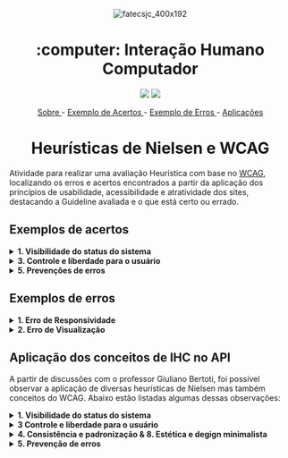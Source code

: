 <div align="center">
  
![fatecsjc_400x192](https://user-images.githubusercontent.com/71477357/161321048-dc637b2e-0314-4e07-b2f9-8cda9f653356.png)

<h1 align="center"> :computer: Interação Humano Computador </h1>
<p align="center">
  
<img src="http://img.shields.io/static/v1?label=STATUS&message=EM%20DESENVOLVIMENTO&color=GREEN&style=flat"/>
<img src="https://img.shields.io/badge/ÚLTIMA%20MODIFICAÇÃO-NOVEMBRO%20DE%202022-brightgreen&style=flat"/>

<p align ="center">
    <a href="#home"> Sobre </a> -
    <a href="#acertos"> Exemplo de Acertos </a> -
    <a href="#erros"> Exemplo de Erros </a> -
    <a href="#aplicacoes"> Aplicações </a>
  
</div>

<span id = "home">

<h1 align="center"> Heurísticas de Nielsen e WCAG </h1>

Atividade para realizar uma avaliação Heurística com base no [WCAG](https://www.w3.org/WAI/WCAG21/quickref/), localizando os erros e acertos encontrados a partir da aplicação dos princípios de usabilidade, acessibilidade e atratividade dos sites, destacando a Guideline avaliada e o que está certo ou errado.

  
<span id = "acertos">

## Exemplos de acertos

<details>
<summary><b>1. Visibilidade do status do sistema</b></summary>
<br>
 O sistema deve mostrar o que está acontecendo em tempo real pro usuário, um exemplo disso é a interface das playlists Youtube, que ficam ao lado direito do vídeo, mostrando qual vídeo da lista estamos assistindo, qual os próximos e quais já foram assistidos

![visibilidade](https://user-images.githubusercontent.com/71477357/204688242-2ac2925a-d755-4494-8715-6424d343bb46.JPG)

</details>

<details>
<summary><b>3. Controle e liberdade para o usuário</b></summary>
    <br>
    O sistema deve permitir que o usuário tenha liberdade para realizar ações que ele deseja, mas em caso de acionar alguma ação por engano, deve haver um modo de desfazer (sair de uma janela indesejada ou retornar a um ponto anterior). Um exemplo é a ação de “desfazer” do Google quando a ação é exclusão de um e-mail.

<div align="center">
    <img alt="174390768-69c3d030-04cb-4148-a292-b4146723795d" src="https://user-images.githubusercontent.com/71477357/204778639-9836f10b-d964-4707-a9d1-8ef331aba57d.png"
<div>

<div align="left">
</details>  
  
<details>
<summary><b>5. Prevenções de erros</b></summary>
    <br>
    Melhor que deixar o usuário resolver um erro é evitar que ele cometa erros, um exemplo disso é a busca do Google, que enquanto estamos digitando na barra de pesquisa ele apresenta algumas sugestões mas também corrigindo erros de ortografia caso tenhamos pesquisado algo errado.
  
<div>
  
<div align="center">

  ### Realizando uma busca no Google
  
![Interação](https://user-images.githubusercontent.com/71477357/204780210-6749f688-f32d-4c8e-9c7c-3c9a0c4db1fc.PNG) 
  
  ### Resultado da busca com erro de ortografia
  
![Interação2](https://user-images.githubusercontent.com/71477357/204785203-d9e58b47-15eb-4a90-8fb1-5f0d9e16499e.PNG)
<div>

<div align="left">


</details>
  
<span id = "erros">
  
## Exemplos de erros

<details>  
<summary><b>1. Erro de Responsividade</b></summary>

> Desktop:
>
> <img heigh="800px" width="1000px" src ="https://github.com/drisabelles/bertoti/blob/main/IHC/images/WCAG-D3.png">
>
>
> Mobile:
>
> <img heigh="400px" width="400px" src ="https://github.com/drisabelles/bertoti/blob/main/IHC/images/WCAG-D4.png">
>
> Página que não tem adaptação alguma para outros dispostivos se não o desktop.  
</details>

<details>  
<summary><b>2. Erro de Visualização</b></summary>

>
> <img heigh="800px" width="1000px" src ="https://user-images.githubusercontent.com/71477357/204783971-2d4bd0c5-f475-43e5-92b1-7ae80fb6abb1.png">
>
>pode causar confusão ao usuário por não facilitar a identificação de sua localização no site nem as ações permitidas claramente; não é minimalista, pelo contrário, utiliza exageradamente de informações e elementos na tela, causando cansaço mental ao interagir com o site e não estabelecendo harmonia visual; não há a presença de padrões, não há familiaridade do usuário com as funcionalidades disponíveis
</details>
  
<span id = "aplicacoes">
  
## Aplicação dos conceitos de IHC no API

A partir de discussões com o professor Giuliano Bertoti, foi possível observar a aplicação de diversas heurísticas de Nielsen mas também conceitos do WCAG. Abaixo estão listadas algumas dessas observações:

<details>
   <summary><b>1. Visibilidade do status do sistema</b></summary>
    <br>
    Para sempre ter controle sobre o status do sistema e seus componentes, um dos mecanismos é sempre haver o status do chamado em todas as telas relacionadas a ele (seja em listagens, como a da captura abaixo, ou em telas como "detalhes do chamado").

  <div align="center">
   <img alt="Tela home com os status de cada chamado na listagem" src="[https://user-images.githubusercontent.com/69374340/174399624-76996515-6532-486a-aa4b-464637c9be2d.png](https://user-images.githubusercontent.com/71477357/204787746-0b0d44e4-0d6c-4829-bb8c-030a49872320.png)">
  </div>
</details>

<details>
   <summary><b>3 Controle e liberdade para o usuário</b></summary>
    <br>
    Para conferir mais liberdade para o usuário, até mesmo como prevenção de erros, foi implementado algumas funcionalidades de alteração, atualização ou mesmo exclusão, como por exemplo a alteração da prioridade do chamado por parte de usuários suporte, como nas imagens a seguir:

<div align="center">

|                                                                                                          Detalhes do chamado                                                                                                          |                                                                     Alteração da prioridade do chamado                                                                      |
| :-----------------------------------------------------------------------------------------------------------------------------------------------------------------------------------------------------------------------------------: | :-------------------------------------------------------------------------------------------------------------------------------------------------------------------------: |
| <img alt="Opção de alteração de prioridade do chamado na tela de detalhes do chamado visualizada por um usuário suporte" src="https://user-images.githubusercontent.com/69374340/174398967-8c2fa3d4-287c-4822-8aab-67ebbabf8581.png"> | <img alt="Dropdown para escolha da nova prioridade do chamado" src="https://user-images.githubusercontent.com/69374340/174399422-cf318d96-5a2d-4737-9640-99961c276218.png"> |

</div>

</details>

<details>
   <summary><b>4. Consistência e padronização & 8. Estética e degign minimalista</b></summary>
    <br>
    Com a finalidade de promover foco ao usuário, evitando telas com muitos elementos, ou componentes com animações e muitos efeitos visuais, adotamos uma estética minimalista ao sistema, além de padronizada, como no exemplo do formulário abaixo. Outros formulários do sistema, como cadastro de chamados ou de equipamentos, seguem o mesmo layout.

  <div align="center">
   <img alt="Cadastro de usuários com apenas o suficiente em tela para tal ação" src="https://user-images.githubusercontent.com/69374340/174398534-99ceafaa-8c7c-4683-bb4c-408e776d6295.png">
  </div>
</details>

<details>
   <summary><b>5. Prevenção de erros</b></summary>
    <br>
    Visando evitar erros, bem como avisar o usuário que a ação que ele está realizando não é correta, no API aplicamos um alerta caso ele tente realizar uma pesquisa em branco durante uma busca de uma palavra chave no centro de soluções, como na captura de tela abaixo:

  <div align="center">
    <img alt="Alerta para pesquisas em branco" src="https://user-images.githubusercontent.com/69374340/174397922-748c727d-c2ad-4ccb-a1e0-0bc636961b29.png">
  </div>
</details>
